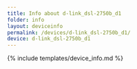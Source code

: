 ```yaml
---
title: Info about d-link_dsl-2750b_d1
folder: info
layout: deviceinfo
permalink: /devices/d-link_dsl-2750b_d1/
device: d-link_dsl-2750b_d1
---
```

{% include templates/device_info.md %}
